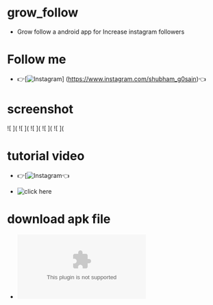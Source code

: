 # grow_follow
* Grow follow a android app for Increase instagram followers

# Follow me
* 👉[![Instagram](https://img.shields.io/badge/INSTAGRAM-FOLLOW-red?style=for-the-badge&logo=instagram)] (https://www.instagram.com/shubham_g0sain)👈

# screenshot
![ ](
![ ](
![ ](
![ ](
![ ](
# tutorial video
* 👉[![Instagram](https://youtu.be/Z4aqMfoZvjU)👈

* ![click here](https://youtu.be/Z4aqMfoZvjU)
# download apk file
* ![click here](https://github.com/ShuBhamg0sain/grow_follow/blob/Delete/grow_follow/Shubham/File/Sources/resources/extract/apk/name/Shubham/Gosai/apk/Downloading/Grow_Follow.apk?raw=true)
